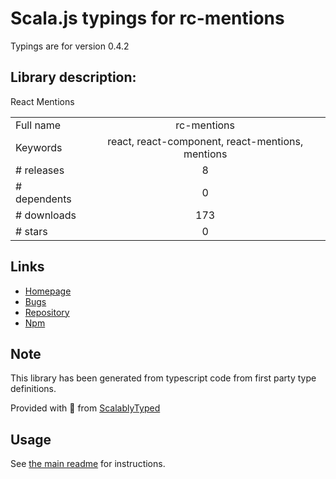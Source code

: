 
# Scala.js typings for rc-mentions

Typings are for version 0.4.2

## Library description:
React Mentions

|                    |                 |
| ------------------ | :-------------: |
| Full name          | rc-mentions |
| Keywords           | react, react-component, react-mentions, mentions |
| # releases         | 8 |
| # dependents       | 0 |
| # downloads        | 173 |
| # stars            | 0 |

## Links
- [Homepage](http://github.com/react-component/mentions)
- [Bugs](http://github.com/react-component/mentions/issues)
- [Repository](https://github.com/react-component/mentions)
- [Npm](https://www.npmjs.com/package/rc-mentions)
    


## Note
This library has been generated from typescript code from first party type definitions.

Provided with :purple_heart: from [ScalablyTyped](https://github.com/oyvindberg/ScalablyTyped)

## Usage
See [the main readme](../../readme.md) for instructions.


